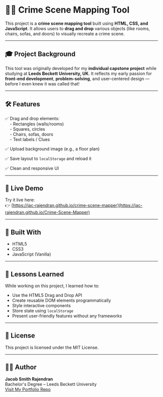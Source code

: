 # 🕵️‍♂️ Crime Scene Mapping Tool

This project is a **crime scene mapping tool** built using **HTML, CSS, and JavaScript**. It allows users to **drag and drop** various objects (like rooms, chairs, sofas, and doors) to visually recreate a crime scene.

---

## 🎓 Project Background

This tool was originally developed for my **individual capstone project** while studying at **Leeds Beckett University, UK**. It reflects my early passion for **front-end development**, **problem-solving**, and user-centered design — before I even knew it was called that!

---

## 🛠️ Features

✅ Drag and drop elements:  
&nbsp;&nbsp;&nbsp;&nbsp;- Rectangles (walls/rooms)  
&nbsp;&nbsp;&nbsp;&nbsp;- Squares, circles  
&nbsp;&nbsp;&nbsp;&nbsp;- Chairs, sofas, doors  
&nbsp;&nbsp;&nbsp;&nbsp;- Text labels / Clues  

✅ Upload background image (e.g., a floor plan)

✅ Save layout to `localStorage` and reload it

✅ Clean and responsive UI

---

## 🚀 Live Demo

Try it live here:  
👉 [https://jac-rajendran.github.io/crime-scene-mapper](https://jac-rajendran.github.io/Crime-Scene-Mapper)

---

## 🧰 Built With

- HTML5
- CSS3
- JavaScript (Vanilla)

---

## 🧠 Lessons Learned

While working on this project, I learned how to:
- Use the HTML5 Drag and Drop API
- Create reusable DOM elements programmatically
- Style interactive components
- Store state using `localStorage`
- Present user-friendly features without any frameworks

---

## 📜 License

This project is licensed under the MIT License.

---

## 👨‍💼 Author

**Jacob Smith Rajendran**  
Bachelor's Degree – Leeds Beckett University  
[Visit My Portfolio Repo](https://github.com/jac-rajendran/Jacob-s-portfolio)
